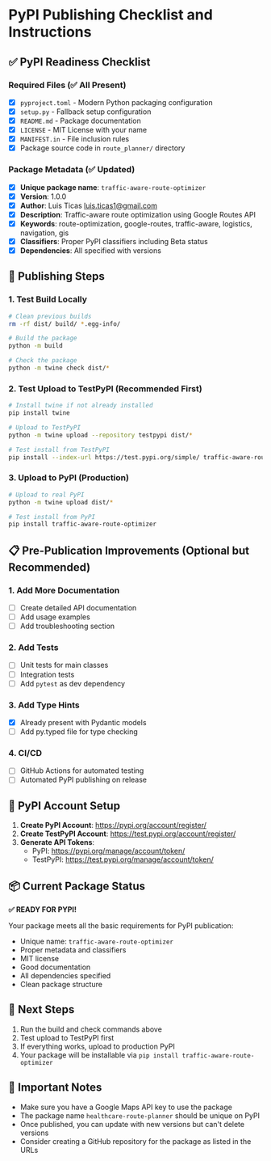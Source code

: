 # PyPI Publishing Checklist and Instructions

## ✅ PyPI Readiness Checklist

### Required Files (✅ All Present)
- [x] `pyproject.toml` - Modern Python packaging configuration
- [x] `setup.py` - Fallback setup configuration  
- [x] `README.md` - Package documentation
- [x] `LICENSE` - MIT License with your name
- [x] `MANIFEST.in` - File inclusion rules
- [x] Package source code in `route_planner/` directory

### Package Metadata (✅ Updated)
- [x] **Unique package name**: `traffic-aware-route-optimizer`
- [x] **Version**: 1.0.0
- [x] **Author**: Luis Ticas <luis.ticas1@gmail.com>
- [x] **Description**: Traffic-aware route optimization using Google Routes API
- [x] **Keywords**: route-optimization, google-routes, traffic-aware, logistics, navigation, gis
- [x] **Classifiers**: Proper PyPI classifiers including Beta status
- [x] **Dependencies**: All specified with versions

## 🚀 Publishing Steps

### 1. Test Build Locally
```bash
# Clean previous builds
rm -rf dist/ build/ *.egg-info/

# Build the package
python -m build

# Check the package
python -m twine check dist/*
```

### 2. Test Upload to TestPyPI (Recommended First)
```bash
# Install twine if not already installed
pip install twine

# Upload to TestPyPI
python -m twine upload --repository testpypi dist/*

# Test install from TestPyPI
pip install --index-url https://test.pypi.org/simple/ traffic-aware-route-optimizer
```

### 3. Upload to PyPI (Production)
```bash
# Upload to real PyPI
python -m twine upload dist/*

# Test install from PyPI
pip install traffic-aware-route-optimizer
```

## 📋 Pre-Publication Improvements (Optional but Recommended)

### 1. Add More Documentation
- [ ] Create detailed API documentation
- [ ] Add usage examples
- [ ] Add troubleshooting section

### 2. Add Tests
- [ ] Unit tests for main classes
- [ ] Integration tests
- [ ] Add `pytest` as dev dependency

### 3. Add Type Hints
- [x] Already present with Pydantic models
- [ ] Add py.typed file for type checking

### 4. CI/CD
- [ ] GitHub Actions for automated testing
- [ ] Automated PyPI publishing on release

## 🔑 PyPI Account Setup

1. **Create PyPI Account**: https://pypi.org/account/register/
2. **Create TestPyPI Account**: https://test.pypi.org/account/register/
3. **Generate API Tokens**: 
   - PyPI: https://pypi.org/manage/account/token/
   - TestPyPI: https://test.pypi.org/manage/account/token/

## 📦 Current Package Status

**✅ READY FOR PYPI!** 

Your package meets all the basic requirements for PyPI publication:
- Unique name: `traffic-aware-route-optimizer`
- Proper metadata and classifiers
- MIT license
- Good documentation
- All dependencies specified
- Clean package structure

## 🎯 Next Steps

1. Run the build and check commands above
2. Test upload to TestPyPI first
3. If everything works, upload to production PyPI
4. Your package will be installable via `pip install traffic-aware-route-optimizer`

## 🚨 Important Notes

- Make sure you have a Google Maps API key to use the package
- The package name `healthcare-route-planner` should be unique on PyPI
- Once published, you can update with new versions but can't delete versions
- Consider creating a GitHub repository for the package as listed in the URLs
